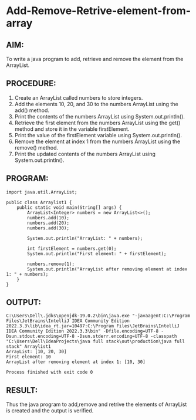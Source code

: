# Add-Remove-Retrive-element-from-array

## AIM:
To write a java program to add, retrieve and remove the element from the ArrayList.

## PROCEDURE:
1. Create an ArrayList called numbers to store integers.
2. Add the elements 10, 20, and 30 to the numbers ArrayList using the add() method.
3. Print the contents of the numbers ArrayList using System.out.println().
4. Retrieve the first element from the numbers ArrayList using the get() method and store it in the variable firstElement.
5. Print the value of the firstElement variable using System.out.println().
6. Remove the element at index 1 from the numbers ArrayList using the remove() method.
7. Print the updated contents of the numbers ArrayList using System.out.println().

## PROGRAM:
```
import java.util.ArrayList;

public class Arraylist1 {
    public static void main(String[] args) {
        ArrayList<Integer> numbers = new ArrayList<>();
        numbers.add(10);
        numbers.add(20);
        numbers.add(30);

        System.out.println("ArrayList: " + numbers);

        int firstElement = numbers.get(0);
        System.out.println("First element: " + firstElement);

        numbers.remove(1);
        System.out.println("ArrayList after removing element at index 1: " + numbers);
    }
}
```
## OUTPUT:
```
C:\Users\Dell\.jdks\openjdk-19.0.2\bin\java.exe "-javaagent:C:\Program Files\JetBrains\IntelliJ IDEA Community Edition 2022.3.3\lib\idea_rt.jar=10497:C:\Program Files\JetBrains\IntelliJ IDEA Community Edition 2022.3.3\bin" -Dfile.encoding=UTF-8 -Dsun.stdout.encoding=UTF-8 -Dsun.stderr.encoding=UTF-8 -classpath "C:\Users\Dell\IdeaProjects\java full stack\out\production\java full stack" Arraylist1
ArrayList: [10, 20, 30]
First element: 10
ArrayList after removing element at index 1: [10, 30]

Process finished with exit code 0
```

## RESULT:
Thus the java program to add,remove and retrive the elements of ArrayList is created and the output is verified.
